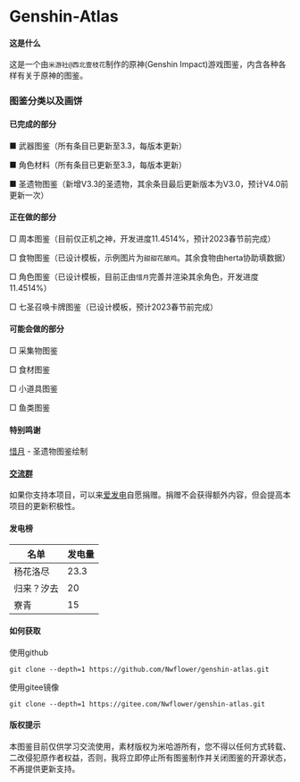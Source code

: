 # Genshin-Atlas

#### 这是什么
这是一个由`米游社@西北壹枝花`制作的原神(Genshin Impact)游戏图鉴，内含各种各样有关于原神的图鉴。

### 图鉴分类以及画饼
#### 已完成的部分

■ 武器图鉴（所有条目已更新至3.3，每版本更新）

■ 角色材料（所有条目已更新至3.3，每版本更新）

■ 圣遗物图鉴（新增V3.3的圣遗物，其余条目最后更新版本为V3.0，预计V4.0前更新一次）

#### 正在做的部分

□ 周本图鉴（目前仅正机之神，开发进度11.4514%，预计2023春节前完成）

□ 食物图鉴（已设计模板，示例图片为`甜甜花酿鸡`。其余食物由herta协助填数据）

□ 角色图鉴（已设计模板，目前正由`惜月`完善并渲染其余角色，开发进度11.4514%）

□ 七圣召唤卡牌图鉴（已设计模板，预计2023春节前完成）

#### 可能会做的部分

□ 采集物图鉴

□ 食材图鉴

□ 小道具图鉴

□ 鱼类图鉴

#### 特别鸣谢

[惜月](https://github.com/CMHopeSunshine) - 圣遗物图鉴绘制


#### [交流群](https://qm.qq.com/cgi-bin/qm/qr?k=XOTZhBWpv68F1sfsMIzKJpg28NBPKJgg&jump_from=webapi&authKey=/XagQoLiUhOi+t67MCkWOSRLlXe+ywVmrkCHdoD3CjwqNzAUYspTrqYklkwb3W0R)

如果你支持本项目，可以来[爱发电](https://afdian.net/a/Nwflower)自愿捐赠。捐赠不会获得额外内容，但会提高本项目的更新积极性。

#### 发电榜

| 名单| 发电量 |
|---------|------|
| 杨花洛尽 | 23.3 |
| 归来？汐去 | 20   |
| 寮青   | 15   |


#### 如何获取
使用github
```
git clone --depth=1 https://github.com/Nwflower/genshin-atlas.git
```
使用gitee镜像
```
git clone --depth=1 https://gitee.com/Nwflower/genshin-atlas.git
```

#### 版权提示
本图鉴目前仅供学习交流使用，素材版权为米哈游所有，您不得以任何方式转载、二改侵犯原作者权益，否则，我将立即停止所有图鉴制作并关闭图鉴的开源状态，不再提供更新支持。